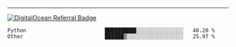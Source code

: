 ---
[![DigitalOcean Referral Badge](https://web-platforms.sfo2.digitaloceanspaces.com/WWW/Badge%203.svg)](https://www.digitalocean.com/?refcode=37fa54d82492&utm_campaign=Referral_Invite&utm_medium=Referral_Program&utm_source=badge)

<!--START_SECTION:waka-->

```text
Python                         ██████████░░░░░░░░░░░░░░░   40.20 %
Other                          ██████▒░░░░░░░░░░░░░░░░░░   25.97 %
```

<!--END_SECTION:waka-->


[linkedin]: https://www.linkedin.com/in/mohamed-elh/

